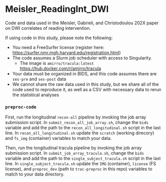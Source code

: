 # Meisler_ReadingInt_DWI
Code and data used in the Meisler, Gabrieli, and Christodoulou 202X paper on DWI correlates of reading intervention.

If using code in this study, please note the following:
- You need a FreeSurfer license (register here: https://surfer.nmr.mgh.harvard.edu/registration.html)
- The code assumes a Slurm job scheduler with access to Singularity.
  - The image is `amirro/tracula:latest` https://hub.docker.com/r/amirro/tracula
- Your data must be organized in BIDS, and this code assumes there are `ses-pre` and `ses-post` data
- We cannot share the raw data used in this study, but we share all of the code used to reproduce it, as well as a CSV with necessary data to rerun the statistical analyses
 
### `preproc-code`
First, run the longitudinal `recon-all` pipeline by invoking the job array submission script. In `submit_recon_all_job_array.sh`, change the `bids` variable and add the path to the `recon_all_longitudinal.sh` script in the last line. In `recon_all_longitudinal.sh` update the `scratch` (working direcory) and `fs_img` (container) variables to match your data.

Then, run the longitudinal tracula pipeline by invoking the job array submission script. In `submit_job_array_tracula.sh`, change the `bids` variable and add the path to the `single_subject_tracula.sh` script in the last line. In `single_subject_tracula.sh` update the `IMG` (container), `license` (FS license), and `preproc_dev` (path to `trac-preproc` in this repo) variables to match to your data directory.
